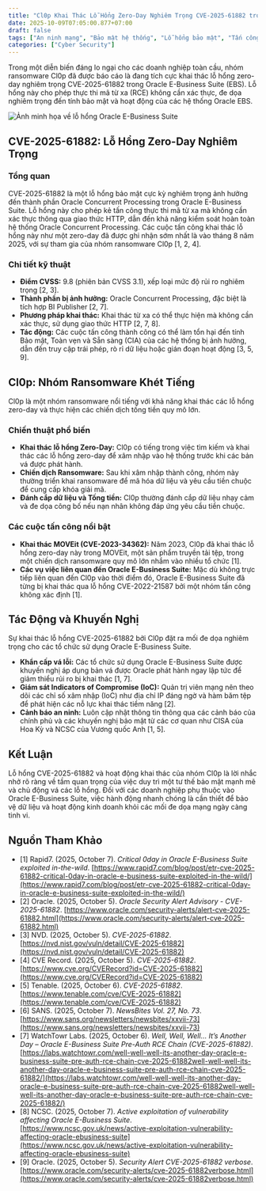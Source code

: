 ```yaml
---
title: "Cl0p Khai Thác Lỗ Hổng Zero-Day Nghiêm Trọng CVE-2025-61882 trong Oracle E-Business Suite"
date: 2025-10-09T07:05:00.877+07:00
draft: false
tags: ["An ninh mạng", "Bảo mật hệ thống", "Lỗ hổng bảo mật", "Tấn công mạng", "Phòng thủ mạng", "Quản lý rủi ro", "Ransomware", "Threat Intelligence"]
categories: ["Cyber Security"]
---
```


Trong một diễn biến đáng lo ngại cho các doanh nghiệp toàn cầu, nhóm ransomware Cl0p đã được báo cáo là đang tích cực khai thác lỗ hổng zero-day nghiêm trọng CVE-2025-61882 trong Oracle E-Business Suite (EBS). Lỗ hổng này cho phép thực thi mã từ xa (RCE) không cần xác thực, đe dọa nghiêm trọng đến tính bảo mật và hoạt động của các hệ thống Oracle EBS.

![Ảnh minh họa về lỗ hổng Oracle E-Business Suite](cve-2025-61882-oracle-e-business-suite-exploited-what-you-need-to-know.jpg)

## CVE-2025-61882: Lỗ Hổng Zero-Day Nghiêm Trọng

### Tổng quan
CVE-2025-61882 là một lỗ hổng bảo mật cực kỳ nghiêm trọng ảnh hưởng đến thành phần Oracle Concurrent Processing trong Oracle E-Business Suite. Lỗ hổng này cho phép kẻ tấn công thực thi mã từ xa mà không cần xác thực thông qua giao thức HTTP, dẫn đến khả năng kiểm soát hoàn toàn hệ thống Oracle Concurrent Processing. Các cuộc tấn công khai thác lỗ hổng này như một zero-day đã được ghi nhận sớm nhất là vào tháng 8 năm 2025, với sự tham gia của nhóm ransomware Cl0p [1, 2, 4].

### Chi tiết kỹ thuật
*   **Điểm CVSS:** 9.8 (phiên bản CVSS 3.1), xếp loại mức độ rủi ro nghiêm trọng [2, 3].
*   **Thành phần bị ảnh hưởng:** Oracle Concurrent Processing, đặc biệt là tích hợp BI Publisher [2, 7].
*   **Phương pháp khai thác:** Khai thác từ xa có thể thực hiện mà không cần xác thực, sử dụng giao thức HTTP [2, 7, 8].
*   **Tác động:** Các cuộc tấn công thành công có thể làm tổn hại đến tính Bảo mật, Toàn vẹn và Sẵn sàng (CIA) của các hệ thống bị ảnh hưởng, dẫn đến truy cập trái phép, rò rỉ dữ liệu hoặc gián đoạn hoạt động [3, 5, 9].

## Cl0p: Nhóm Ransomware Khét Tiếng

Cl0p là một nhóm ransomware nổi tiếng với khả năng khai thác các lỗ hổng zero-day và thực hiện các chiến dịch tống tiền quy mô lớn.

### Chiến thuật phổ biến
*   **Khai thác lỗ hổng Zero-Day:** Cl0p có tiếng trong việc tìm kiếm và khai thác các lỗ hổng zero-day để xâm nhập vào hệ thống trước khi các bản vá được phát hành.
*   **Chiến dịch Ransomware:** Sau khi xâm nhập thành công, nhóm này thường triển khai ransomware để mã hóa dữ liệu và yêu cầu tiền chuộc để cung cấp khóa giải mã.
*   **Đánh cắp dữ liệu và Tống tiền:** Cl0p thường đánh cắp dữ liệu nhạy cảm và đe dọa công bố nếu nạn nhân không đáp ứng yêu cầu tiền chuộc.

### Các cuộc tấn công nổi bật
*   **Khai thác MOVEit (CVE-2023-34362):** Năm 2023, Cl0p đã khai thác lỗ hổng zero-day này trong MOVEit, một sản phẩm truyền tải tệp, trong một chiến dịch ransomware quy mô lớn nhắm vào nhiều tổ chức [1].
*   **Các vụ việc liên quan đến Oracle E-Business Suite:** Mặc dù không trực tiếp liên quan đến Cl0p vào thời điểm đó, Oracle E-Business Suite đã từng bị khai thác qua lỗ hổng CVE-2022-21587 bởi một nhóm tấn công không xác định [1].

## Tác Động và Khuyến Nghị

Sự khai thác lỗ hổng CVE-2025-61882 bởi Cl0p đặt ra mối đe dọa nghiêm trọng cho các tổ chức sử dụng Oracle E-Business Suite.

*   **Khẩn cấp vá lỗi:** Các tổ chức sử dụng Oracle E-Business Suite được khuyến nghị áp dụng bản vá được Oracle phát hành ngay lập tức để giảm thiểu rủi ro bị khai thác [1, 7].
*   **Giám sát Indicators of Compromise (IoC):** Quản trị viên mạng nên theo dõi các chỉ số xâm nhập (IoC) như địa chỉ IP đáng ngờ và hàm băm tệp để phát hiện các nỗ lực khai thác tiềm năng [2].
*   **Cảnh báo an ninh:** Luôn cập nhật thông tin thông qua các cảnh báo của chính phủ và các khuyến nghị bảo mật từ các cơ quan như CISA của Hoa Kỳ và NCSC của Vương quốc Anh [1, 5].

## Kết Luận

Lỗ hổng CVE-2025-61882 và hoạt động khai thác của nhóm Cl0p là lời nhắc nhở rõ ràng về tầm quan trọng của việc duy trì một tư thế bảo mật mạnh mẽ và chủ động vá các lỗ hổng. Đối với các doanh nghiệp phụ thuộc vào Oracle E-Business Suite, việc hành động nhanh chóng là cần thiết để bảo vệ dữ liệu và hoạt động kinh doanh khỏi các mối đe dọa mạng ngày càng tinh vi.

## Nguồn Tham Khảo

*   [1] Rapid7. (2025, October 7). *Critical 0day in Oracle E-Business Suite exploited in-the-wild*.
    [https://www.rapid7.com/blog/post/etr-cve-2025-61882-critical-0day-in-oracle-e-business-suite-exploited-in-the-wild/](https://www.rapid7.com/blog/post/etr-cve-2025-61882-critical-0day-in-oracle-e-business-suite-exploited-in-the-wild/)
*   [2] Oracle. (2025, October 5). *Oracle Security Alert Advisory - CVE-2025-61882*.
    [https://www.oracle.com/security-alerts/alert-cve-2025-61882.html](https://www.oracle.com/security-alerts/alert-cve-2025-61882.html)
*   [3] NVD. (2025, October 5). *CVE-2025-61882*.
    [https://nvd.nist.gov/vuln/detail/CVE-2025-61882](https://nvd.nist.gov/vuln/detail/CVE-2025-61882)
*   [4] CVE Record. (2025, October 5). *CVE-2025-61882*.
    [https://www.cve.org/CVERecord?id=CVE-2025-61882](https://www.cve.org/CVERecord?id=CVE-2025-61882)
*   [5] Tenable. (2025, October 6). *CVE-2025-61882*.
    [https://www.tenable.com/cve/CVE-2025-61882](https://www.tenable.com/cve/CVE-2025-61882)
*   [6] SANS. (2025, October 7). *NewsBites Vol. 27, No. 73*.
    [https://www.sans.org/newsletters/newsbites/xxvii-73](https://www.sans.org/newsletters/newsbites/xxvii-73)
*   [7] WatchTowr Labs. (2025, October 6). *Well, Well, Well… It’s Another Day – Oracle E-Business Suite Pre-Auth RCE Chain (CVE-2025-61882)*.
    [https://labs.watchtowr.com/well-well-well-its-another-day-oracle-e-business-suite-pre-auth-rce-chain-cve-2025-61882well-well-well-its-another-day-oracle-e-business-suite-pre-auth-rce-chain-cve-2025-61882/](https://labs.watchtowr.com/well-well-well-its-another-day-oracle-e-business-suite-pre-auth-rce-chain-cve-2025-61882well-well-well-its-another-day-oracle-e-business-suite-pre-auth-rce-chain-cve-2025-61882/)
*   [8] NCSC. (2025, October 7). *Active exploitation of vulnerability affecting Oracle E-Business Suite*.
    [https://www.ncsc.gov.uk/news/active-exploitation-vulnerability-affecting-oracle-ebusiness-suite](https://www.ncsc.gov.uk/news/active-exploitation-vulnerability-affecting-oracle-ebusiness-suite)
*   [9] Oracle. (2025, October 5). *Security Alert CVE-2025-61882 verbose*.
    [https://www.oracle.com/security-alerts/cve-2025-61882verbose.html](https://www.oracle.com/security-alerts/cve-2025-61882verbose.html)